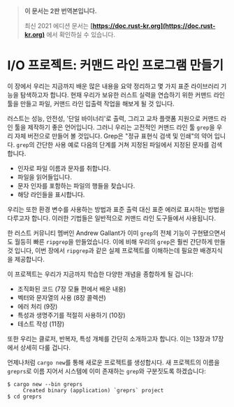 > **이 문서는 2판 번역본입니다.**
>
> 최신 2021 에디션 문서는 **[https://doc.rust-kr.org](https://doc.rust-kr.org)** 에서 확인하실 수 있습니다.

# I/O 프로젝트: 커맨드 라인 프로그램 만들기

<!-- We might need a more descriptive title, something that captures the new
elements we're introducing -- are we going to cover things like environment
variables more in later chapters, or is this the only place we explain how to
use them? -->

<!-- This is the only place we were planning on explaining both environment
variables and printing to standard error. These are things that people commonly
want to know how to do in Rust, but there's not much more than what we've said
here about them, people just want to know how to do them in Rust. We realize
that those sections make this chapter long, but think it's worth it to include
information that people want. We've gotten really positive feedback from people
who have read this chapter online; people who like learning through projects
have really enjoyed this chapter. /Carol-->

이 장에서 우리는 지금까지 배운 많은 내용을 요약 정리하고 몇 가지 표준 라이브러리 기능을 탐색하고자 합니다. 현재 
우리가 보유한 러스트 실력을 연습하기 위한 커맨드 라인 툴을 만들고 파일, 커맨드 라인 입출력 작업을 해보게 될 것 
입니다.

러스트는 성능, 안전성, '단일 바이너리'로 출력, 그리고 교차 플랫폼 지원으로 커맨드 라인 툴을 제작하기 좋은 언어입니다.
그러니 우리는 고전적인 커맨드 라인 툴 `grep`을 우리 자체 버전으로 만들어 볼 것입니다. Grep은 "정규 표현식 검색
및 인쇄"의 약어 입니다. `grep`의 간단한 사용 예로 다음의 단계를 거쳐 지정된 파일에서 지정된 문자를 검색합니다. 

- 인자로 파일 이름과 문자를 취합니다. 
- 파일을 읽어들입니다.
- 문자 인자를 포함하는 파일의 행들을 찾습니다. 
- 해당 라인들을 표시합니다. 

우리는 또한 환경 변수를 사용하는 방법과 표준 출력 대신 표준 에러로 표시하는 방법을 다루고자 합니다. 이러한 기법들은 
일반적으로 커맨드 라인 도구들에서 사용됩니다. 

한 러스트 커뮤니티 멤버인 Andrew Gallant가 이미 `grep`의 전체 기능이 구현됐으면서도 월등히 빠른 
`ripgrep`을 만들었습니다. 이에 비해 우리의 `grep`은 훨씬 간단하게 만들 것 입니다, 이번 장에서 
`ripgrep`과 같은 실제 프로젝트를 이해하는데 필요한 배경지식을 제공합니다. 

이 프로젝트는 우리가 지금까지 학습한 다양한 개념을 종합하게 될 겁니다:

- 조직화된 코드 (7장 모듈 편에서 배운 내용)
- 벡터와 문자열의 사용 (8장 콜렉션)
- 에러 처리 (9장)
- 특성과 생명주기를 적절히 사용하기 (10장)
- 테스트 작성 (11장)

또한 우리는 클로저, 반복자, 특성 개체를 간단히 소개하고자 합니다. 이는 13장과 17장에서 상세히 다룰 겁니다.

언제나처럼 `cargo new`를 통해 새로운 프로젝트를 생성합시다. 새 프로젝트의 이름을 `greprs`로 이름 지어서
시스템에 이미 존재하는 `grep`와 구분짓도록 하겠습니다:


```text
$ cargo new --bin greprs
     Created binary (application) `greprs` project
$ cd greprs
```

<!-- 업데이트된 원본:
# An I/O Project: Building a Command Line Program

This chapter is a recap of the many skills you’ve learned so far and an
exploration of a few more standard library features. We’ll build a command line
tool that interacts with file and command line input/output to practice some of
the Rust concepts you now have under your belt.

Rust’s speed, safety, single binary output, and cross-platform support make it
an ideal language for creating command line tools, so for our project, we’ll
make our own version of the classic command line tool `grep` (**g**lobally
search a **r**egular **e**xpression and **p**rint). In the simplest use case,
`grep` searches a specified file for a specified string. To do so, `grep` takes
as its arguments a filename and a string. Then it reads the file, finds lines
in that file that contain the string argument, and prints those lines.

Along the way, we’ll show how to make our command line tool use features of the
terminal that many command line tools use. We’ll read the value of an
environment variable to allow the user to configure the behavior of our tool.
We’ll also print to the standard error console stream (`stderr`) instead of
standard output (`stdout`), so, for example, the user can redirect successful
output to a file while still seeing error messages onscreen.

One Rust community member, Andrew Gallant, has already created a fully
featured, very fast version of `grep`, called `ripgrep`. By comparison, our
version of `grep` will be fairly simple, but this chapter will give you some of
the background knowledge you need to understand a real-world project such as
`ripgrep`.

Our `grep` project will combine a number of concepts you’ve learned so far:

* Organizing code (using what you learned in modules, Chapter 7)
* Using vectors and strings (collections, Chapter 8)
* Handling errors (Chapter 9)
* Using traits and lifetimes where appropriate (Chapter 10)
* Writing tests (Chapter 11)

We’ll also briefly introduce closures, iterators, and trait objects, which
Chapters 13 and 17 will cover in detail.
-->

